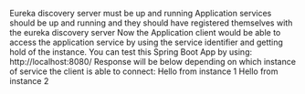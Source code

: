 Eureka discovery server must be up and running
Application services should be up and running and they should have registered themselves with the eureka discovery server
Now the Application client would be able to access the application service by using the service identifier and getting hold of the instance.
You can test this Spring Boot App by using:
http://localhost:8080/
Response will be below depending on which instance of service the client is able to connect:
Hello from instance 1 
Hello from instance 2
